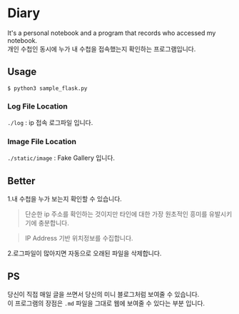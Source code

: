# Diary

It's a personal notebook and a program that records who accessed my notebook.  
개인 수첩인 동시에 누가 내 수첩을 접속했는지 확인하는 프로그램입니다.

## Usage

```
$ python3 sample_flask.py 
```
### Log File Location

`./log` : ip 접속 로그파일 입니다.

### Image  File Location

`./static/image` : Fake Gallery 입니다.

## Better

1.내 수첩을 누가 보는지 확인할 수 있습니다.  
>단순한 ip 주소를 확인하는 것이지만 타인에 대한 가장 원초적인 흥미를 유발시키기에 충분합니다.  

>IP Address 기반 위치정보를 수집합니다.

2.로그파일이 많아지면 자동으로 오래된 파일을 삭제합니다.

## PS

당신이 직접 매일 글을 쓰면서 당신의 미니 블로그처럼 보여줄 수 있습니다.  
이 프로그램의 장점은 `.md` 파일을 그대로 웹에 보여줄 수 있다는 부분 입니다.   